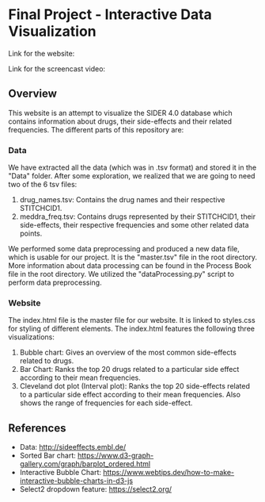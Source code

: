 Final Project - Interactive Data Visualization  
===

Link for the website: 

Link for the screencast video: 

Overview
---

This website is an attempt to visualize the SIDER 4.0 database which contains information about drugs, their side-effects and their related frequencies. The different parts of this repository are:

### Data
We have extracted all the data (which was in .tsv format) and stored it in the "Data" folder. After some exploration, we realized that we are going to need two of the 6 tsv files:

1. drug_names.tsv: Contains the drug names and their respective STITCHCID1.
2. meddra_freq.tsv: Contains drugs represented by their STITCHCID1, their side-effects, their respective frequencies and some other related data points. 

We performed some data preprocessing and produced a new data file, which is usable for our project. It is the "master.tsv" file in the root directory. More information about data processing can be found in the Process Book file in the root directory. We utilized the "dataProcessing.py" script to perform data preprocessing.

### Website
The index.html file is the master file for our website. It is linked to styles.css for styling of different elements. The index.html features the following three visualizations:
1. Bubble chart: Gives an overview of the most common side-effects related to drugs.
2. Bar Chart: Ranks the top 20 drugs related to a particular side effect according to their mean frequencies.
3. Cleveland dot plot (Interval plot): Ranks the top 20 side-effects related to a particular side effect according to their mean frequencies. Also shows the range of frequencies for each side-effect.

References
---

- Data: http://sideeffects.embl.de/
- Sorted Bar chart: https://www.d3-graph-gallery.com/graph/barplot_ordered.html
- Interactive Bubble Chart: https://www.webtips.dev/how-to-make-interactive-bubble-charts-in-d3-js
- Select2 dropdown feature: https://select2.org/
